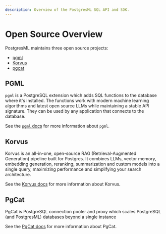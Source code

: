 ```yaml
---
description: Overview of the PostgresML SQL API and SDK.
---
```


# Open Source Overview

PostgresML maintains three open source projects:
- [pgml](pgml/)
- [Korvus](korvus/)
- [pgcat](pgcat/)

## PGML

`pgml` is a PostgreSQL extension which adds SQL functions to the database where it's installed. The functions work with modern machine learning algorithms and latest open source LLMs while maintaining a stable API signature. They can be used by any application that connects to the database.

See the [`pgml` docs](pgml/) for more information about `pgml`.

## Korvus

Korvus is an all-in-one, open-source RAG (Retrieval-Augmented Generation) pipeline built for Postgres. It combines LLMs, vector memory, embedding generation, reranking, summarization and custom models into a single query, maximizing performance and simplifying your search architecture.

See the [Korvus docs](korvus/) for more information about Korvus.

## PgCat

PgCat is PostgreSQL connection pooler and proxy which scales PostgreSQL (and PostgresML) databases beyond a single instance

See the [PgCat docs](pgcat/) for more information about PgCat.
